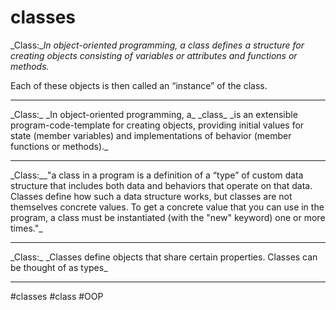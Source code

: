 # classes

_Class:__In object-oriented programming, a class defines a structure for creating objects consisting of variables or attributes and functions or methods._

Each of these objects is then called an “instance” of the class.
<hr>
_Class:_ _In object-oriented programming, a_ _class_ _is an extensible program-code-template for creating objects, providing initial values for state (member variables) and implementations of behavior (member functions or methods)._
<hr>
_Class:__"a class in a program is a definition of a “type” of custom data structure that includes both data and behaviors that operate on that data. Classes define how such a data structure works, but classes are not themselves concrete values. To get a concrete value that you can use in the program, a class must be instantiated (with the "new" keyword) one or more times."_
<hr>
_Class:_ _Classes define objects that share certain properties. Classes can be thought of as types_
<hr>
#classes #class #OOP 